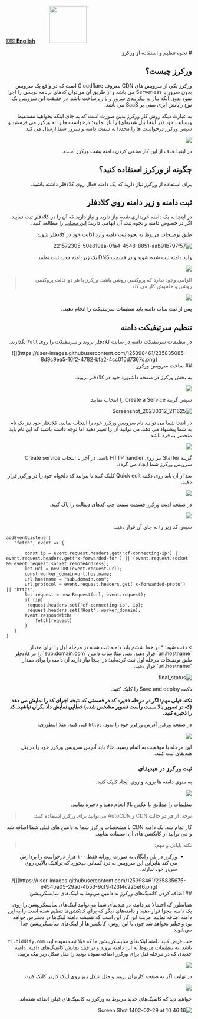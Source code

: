 [**🇺🇸 English**](https://docs.hiddify.com/Hiddify-Manager.wiki/How-to-set-up-and-use-Cloudflare-workers)&nbsp;&nbsp;&nbsp;&nbsp;&nbsp;&nbsp;&nbsp;&nbsp;&nbsp;&nbsp;<a href="https://github.com/hiddify/hiddify-config/wiki/%D9%87%D9%85%D9%87-%D8%A2%D9%85%D9%88%D8%B2%D8%B4%E2%80%8C%D9%87%D8%A7-%D9%88-%D9%88%DB%8C%D8%AF%D8%A6%D9%88%D9%87%D8%A7"><img width="100" src="https://github.com/hiddify/hiddify-config/assets/125398461/3704cd84-eee6-4c45-abe7-3c02936bbebb" /></a>

<div dir="rtl" markdown=1>
# نحوه تنظیم و استفاده از ورکرز

## ورکرز چیست؟

ورکرز یکی از سرویس های CDN معروف Cloudflare است که در واقع یک سرویس بدون سرور یا Serverless می باشد و از طریق آن می‌توان کدهای برنامه نویسی را اجرا نمود بدون آنکه نیاز به پیکربندی سرور و یا زیرساخت باشد. در حقیقت این سرویس یک نوع رایانش ابری مبتی بر SaaS می باشد.

به عبارت دیگه روش کار ورکرز بدین صورت است که به جای اینکه بخواهید مستقیما وبسایت خود (در اینجا پنل هیدیفای) را باز نمایید؛ درخواست ها را به ورکرز می فرستید و سپس ورکرز درخواست ها را مجددا به سمت دامنه و سرور شما ارسال می کند.

![](https://user-images.githubusercontent.com/125398461/224561104-dafc3e89-1c0d-4afc-82eb-cce1cec6933a.png)

در اینجا هدف از این کار مخفی کردن دامنه پشت ورکرز است.

## چگونه از ورکرز استفاده کنید؟

برای استفاده از ورکرز نیاز دارید که یک دامنه فعال روی کلادفلر داشته باشید.

## ثبت دامنه و زیر دامنه روی کلادفلر

در اینجا به یک دامنه خریداری شده نیاز دارید و نیاز دارید که آن را در کلادفلر ثبت نمایید.
اگر در خصوص دامنه و نحوه ثبت آن ابهامی دارید؛ [این مطلب](https://github.com/hiddify/hiddify-config/wiki/%D8%A7%D9%86%D9%88%D8%A7%D8%B9-%D8%AF%D8%A7%D9%85%D9%86%D9%87-%D9%88-%D9%86%D8%AD%D9%88%D9%87-%D8%AB%D8%A8%D8%AA-%E2%80%8C%D8%A2%D9%86%E2%80%8C%D9%87%D8%A7) را مطالعه کنید.

طبق توضیحات مربوط به نحوه ثبت دامنه وارد اکانت خود در کلادفلر شوید.

![221572305-50e819ea-0fa4-4548-8851-aab91b797f57](https://user-images.githubusercontent.com/125398461/224561629-dd0be4b5-9345-43b7-aa81-a3bfaaaf5899.png)

وارد دامنه ثبت شده شوید و در قسمت DNS یک زیردامنه جدید ثبت نمایید.

![](https://user-images.githubusercontent.com/125398461/224561952-cbb99885-46f7-49e2-874d-f48e5b0c9b0d.png)

> الزامی وجود ندارد که پروکسی روشن باشد. ورکرز با هر دو حالت پروکسی روشن و خاموش کار می کند.

![](https://user-images.githubusercontent.com/125398461/224562373-5201f8b6-5d5c-492f-a6b9-9c4366d4f9db.png)

پس از ثبت ساب دامنه باید تنظیمات سرتیفیکت را انجام دهید..

## تنظیم سرتیفیکت دامنه

در تنظیمات سرتیفیکت دامنه در سایت کلادفلر بروید و سرتیفیکت را روی `Full` بگذارید.

</div>

<div align=center markdown=1>
![](https://user-images.githubusercontent.com/125398461/235835085-8d9c9ea5-16f2-4782-bfa2-4cc010d7367c.png)

</div>

<div dir="rtl" markdown=1>
## ساخت سرویس ورکرز

به بخش ورکرز در صفحه داشبورد خود در کلادفلر بروید.

![](https://user-images.githubusercontent.com/125398461/224562657-f433fff0-d4a1-4fe6-95e0-5f4e17337c3d.png)

سپس گزینه Create a Service را انتخاب نمایید.

![Screenshot_20230312_211625](https://user-images.githubusercontent.com/125398461/224562813-20dc1a02-8d93-446b-a7d9-d90fbae3cda3.png)

در اینجا شما می توانید نام سرویس ورکرز خود را انتخاب نمایید. کلادفلر خود نیز یک نام به شما پیشنهاد می دهد. می توانید آن را تغییر دهید اما توجه داشته باشید که این نام باید منحصر به فرد باشد.

![](https://user-images.githubusercontent.com/125398461/224563236-dc4c5497-b179-46f4-ae53-9c003d3789d6.png)

گزینه Starter نیز روی HTTP handler باشد. در آخر با انتخاب Create service سرویس ورکرز شما ایجاد می گردد.

بعد از آن باید روی دکمه Quick edit کلیک کنید تا بتوانید کد دلخواه خود را در ورکرز قرار دهید.

![](https://user-images.githubusercontent.com/125398461/224563711-3675b1dc-5f50-4c34-94b3-d47f5a00f7c8.png)

در صفحه ادیت ورکرز قسمت سمت چپ کدهای دیفالت را پاک کنید.

![](https://user-images.githubusercontent.com/125398461/224564027-10fb94b7-770f-4a44-82e6-c414469a72f4.png)

سپس کد زیر را به جای آن قرار دهید.

</div>

```
addEventListener(
   "fetch", event => {

       const ip = event.request.headers.get('cf-connecting-ip') || event.request.headers.get('x-forwarded-for') || (event.request.socket && event.request.socket.remoteAddress);
       let url = new URL(event.request.url);
       const worker_domain=url.hostname;
       url.hostname = "sub.domain.com";
       url.protocol = event.request.headers.get('x-forwarded-proto') || "https";
       let request = new Request(url, event.request);
       if (ip)
        request.headers.set('cf-connecting-ip', ip);
        request.headers.set('Host', worker_domain);
       event.respondWith(
           fetch(request)
       )
   }
)
```

<div dir="rtl" markdown=1>
> دقت شود:
* در خط ششم باید دامنه ثبت شده در مرحله اول را برای مقدار `url.hostname` قرار دهید.
یعنی مثلا ساب دامین `sub.domain.com` را در کلادفلر طبق توضیحات مرحله اول ثبت کرده‌اید؛ در اینجا نیاز دارید آن دامنه را برای مقدار `url.hostname` قرار دهید.

![final_status](https://user-images.githubusercontent.com/125398461/232571080-6e001a84-ec55-42f1-b424-e592a57a4212.png)

دکمه Save and deploy را کلیک کنید.

**نکته خیلی مهم: اگر در مرحله ذخیره کد در قسمتی که نتیجه اجرای کد را نمایش می دهد (که در تصویر بالا سمت راست تصویر مشخص شده) خطایی نمایش داد نگران نباشید. کد را ذخیره کنید.**

در صفحه ورکرز آدرس ورکرز خود را بدون `https` کپی کنید. مثلا اینطوری:

![](https://user-images.githubusercontent.com/125398461/224895042-d6a4e78b-f98f-4b9f-b6ad-a733eff3213a.png)

این مرحله با موفقیت به اتمام رسید. حالا باید آدرس سرویس ورکرز خود را در پنل هیدیفای ثبت کنید.

### ثبت ورکرز در هیدیفای

به منوی دامنه ها بروید و روی ایجاد کلیک کنید.

![](https://user-images.githubusercontent.com/125398461/224565137-834f8fbb-5d8f-4fd0-bf98-0571fed2e542.png)

تنظیمات را مطابق با عکس بالا انجام دهید و ذخیره نمایید.

> توجه: از هر دو حالت CDN و AutoCDN می‌توانید برای ورکرز استفاده کنید.

کار تمام شد. یک دامنه CDN با مشخصات ورکرز شما به دامین های قبلی شما اضافه شد و می توانید از کانکشن های آن استفاده نمایید.

> نکته پایانی و مهم:

- ورکرز در پلن رایگان به صورت روزانه فقط ۱۰۰ هزار درخواست را پردازش می کند بنابراین این سرویس به درد کسانی میخورد که ترافیک بالایی روی سرور خود ندارند.

</div>

<div align=center markdown=1>
![](https://user-images.githubusercontent.com/125398461/235835675-e454ba05-29ad-4b53-9cf9-f23f4c225ef6.png)

</div>

<div dir="rtl" markdown=1>
## اضافه کردن کانفیگ‌های ورکرز به دامین مربوط به لینک‌های سابسکریپشن

همانطور که احتمالا می‌دانید، در هیدیفای شما می‌توانید لینک‌های سابسکریپشن را روی یک دامنه مجزا قرار دهید و دامنه‌های دیگر که برای کانکشن‌ها تنظیم شده است را به این دامنه اضافه نمایید. مزیت این کار این است که همیشه دامنه لینک‌ها در دسترس خواهد بود و فیلتر نخواهد شد چون با این روش، کانکشن‌ها از لینک‌های سابسکریپشن جدا می‌شوند.

خب فرض کنید دامنه لینک‌های سابسکریپشن ما که قبلا ثبت نموده اید، `t1.hiddify.com` باشد. به تنظیمات مربوط به این دامنه بروید و در فیلد نمایش کانفیگ‌های دامنه، دامنه جدیدی که در مرحله قبل برای ورکرز اضافه نموده بودید را مثل شکل زیر تیک بزنید.

![](https://github.com/hiddify/hiddify-config/assets/125398461/b5fa6070-167b-4143-a4d4-3247fb78f735)

در نهایت اگر به صفحه کاربران بروید و مثل شکل زیر روی لینک کاربر کلیک کنید،

![](https://github.com/hiddify/hiddify-config/assets/125398461/11489c60-e89a-445b-9281-270959869e30)

خواهید دید که کانفیگ‌های جدید مربوط به ورکرز به کانفیگ‌های قبلی اضافه شده‌اند.

![Screen Shot 1402-02-29 at 10 46 16](https://github.com/hiddify/hiddify-config/assets/125398461/25ba5f2e-b309-47ad-ad98-35edea4feb83)

